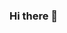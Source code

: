 ### Hi there 👋

<!--
**Tzuhsuannnnn/Tzuhsuannnnn** is a ✨ _special_ ✨ repository because its `README.md` (this file) appears on your GitHub profile.

OMG This stuff is so coolllllll

Here are some ideas to get you started:

- 🔭 I’m currently working on ...
- 🌱 I’m currently learning ...
- 👯 I’m looking to collaborate on ...
- 🤔 I’m looking for help with ...
- 💬 Ask me about ...
- 📫 How to reach me: ...
- 😄 Pronouns: ...
- ⚡ Fun fact: ...
-->
